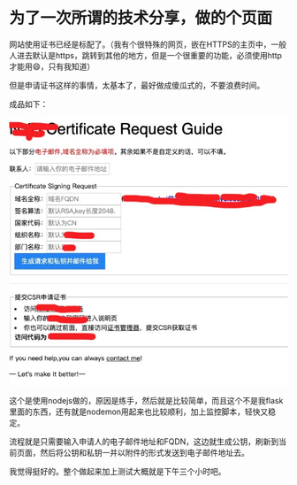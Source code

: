 # 为了一次所谓的技术分享，做的个页面

网站使用证书已经是标配了。（我有个很特殊的网页，嵌在HTTPS的主页中，一般人进去默认是https，跳转到其他的地方，但是一个很重要的功能，必须使用http才能用😄，只有我知道）

但是申请证书这样的事情，太基本了，最好做成傻瓜式的，不要浪费时间。

成品如下：

![申请页面](/images/tupian/certificate_request.jpg)



这个是使用nodejs做的，原因是练手，然后就是比较简单，而且这个不是我flask里面的东西，还有就是nodemon用起来也比较顺利，加上监控脚本，轻快又稳定。

流程就是只需要输入申请人的电子邮件地址和FQDN，这边就生成公钥，刷新到当前页面，然后将公钥和私钥一并以附件的形式发送到电子邮件地址去。

我觉得挺好的。整个做起来加上测试大概就是下午三个小时吧。

